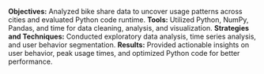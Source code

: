 **Objectives:** Analyzed bike share data to uncover usage patterns across cities and evaluated Python code runtime. 
**Tools:** Utilized Python, NumPy, Pandas, and time for data cleaning, analysis, and visualization.
**Strategies and Techniques:** Conducted exploratory data analysis, time series analysis, and user behavior segmentation.
**Results:** Provided actionable insights on user behavior, peak usage times, and optimized Python code for better performance.
